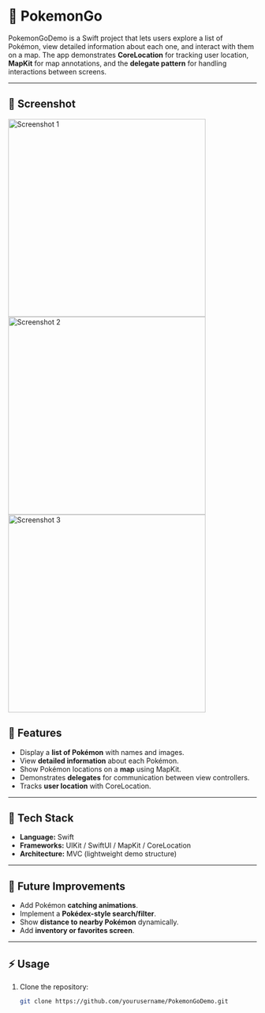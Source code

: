 # 🐾 PokemonGo

PokemonGoDemo is a Swift project that lets users explore a list of Pokémon, view detailed information about each one, and interact with them on a map. The app demonstrates **CoreLocation** for tracking user location, **MapKit** for map annotations, and the **delegate pattern** for handling interactions between screens.  

---

## 📸 Screenshot


<!-- <p align="center"> -->
  <img src="https://github.com/user-attachments/assets/0b8ca74b-2ead-4a67-bdfd-99aa81c6cf87" alt="Screenshot 1" width="400"/>
<!-- </p> -->

<!-- <p align="center"> -->
  <img src="https://github.com/user-attachments/assets/84e6882c-b870-4c02-a14f-2b4f22f5f307" alt="Screenshot 2" width="400"/>
<!-- </p> -->

<!-- <p align="center"> -->
  <img src="https://github.com/user-attachments/assets/9851b51d-156d-40c3-ae37-17b7cbf736f4" alt="Screenshot 3" width="400"/>
<!-- </p> -->


## 🔹 Features
- Display a **list of Pokémon** with names and images.  
- View **detailed information** about each Pokémon.  
- Show Pokémon locations on a **map** using MapKit.  
- Demonstrates **delegates** for communication between view controllers.  
- Tracks **user location** with CoreLocation.  

---

## 🔹 Tech Stack
- **Language:** Swift  
- **Frameworks:** UIKit / SwiftUI / MapKit / CoreLocation  
- **Architecture:** MVC (lightweight demo structure)  

---

## 🔹 Future Improvements
- Add Pokémon **catching animations**.  
- Implement a **Pokédex-style search/filter**.  
- Show **distance to nearby Pokémon** dynamically.  
- Add **inventory or favorites screen**.  

---

## ⚡ Usage
1. Clone the repository:  
   ```bash
   git clone https://github.com/yourusername/PokemonGoDemo.git
